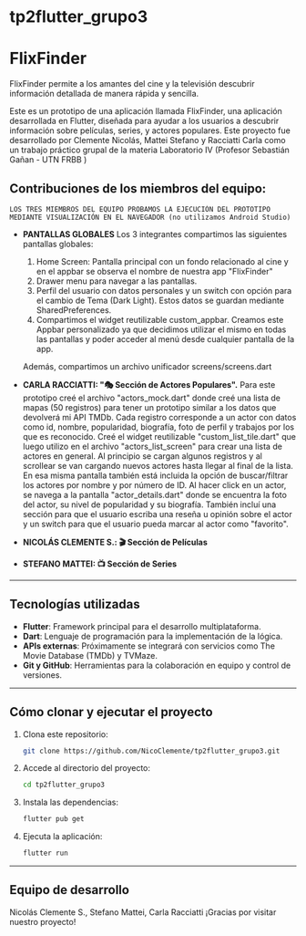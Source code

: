 # tp2flutter_grupo3

# FlixFinder

FlixFinder permite a los amantes del cine y la televisión descubrir información detallada de manera rápida y sencilla.

Este es un prototipo de una aplicación llamada FlixFinder, una aplicación desarrollada en Flutter, diseñada para ayudar a los usuarios a descubrir información sobre películas, series, y actores populares. 
Este proyecto fue desarrollado por Clemente Nicolás, Mattei Stefano y Racciatti Carla como un trabajo práctico grupal de la materia Laboratorio IV (Profesor Sebastián Gañan -  UTN FRBB )

## Contribuciones de los miembros del equipo: 
    LOS TRES MIEMBROS DEL EQUIPO PROBAMOS LA EJECUCIÓN DEL PROTOTIPO MEDIANTE VISUALIZACIÓN EN EL NAVEGADOR (no utilizamos Android Studio) 

- **PANTALLAS GLOBALES**
    Los 3 integrantes compartimos las siguientes pantallas globales: 
    1. Home Screen: Pantalla principal con un fondo relacionado al cine y en el appbar se observa el nombre de nuestra app "FlixFinder"
    2. Drawer menu para navegar a las pantallas. 
    2. Perfil del usuario con datos personales y un switch con opción para el cambio de Tema (Dark Light). Estos datos se guardan mediante SharedPreferences.
    4. Compartimos el widget reutilizable custom_appbar. Creamos este Appbar personalizado ya que decidimos utilizar el mismo en todas las pantallas y poder acceder al menú desde cualquier pantalla de la app. 

    Además, compartimos un archivo unificador screens/screens.dart 

- **CARLA RACCIATTI:  "🎭 Sección de Actores Populares".** 
    Para este prototipo creé el archivo "actors_mock.dart" donde creé una lista de mapas (50 registros) para tener un prototipo similar a los datos que devolverá mi API TMDb. Cada registro corresponde a un actor con datos como id, nombre, popularidad, biografía, foto de perfil y trabajos por los que es reconocido. 
    Creé el widget reutilizable "custom_list_tile.dart" que luego utilizo en el archivo "actors_list_screen" para crear una lista de actores en general. Al principio se cargan algunos registros y al scrollear se van cargando nuevos actores hasta llegar al final de la lista. 
    En esa misma pantalla también está incluida la opción de buscar/filtrar los actores por nombre y por número de ID. 
    Al hacer click en un actor, se navega a la pantalla "actor_details.dart" donde se encuentra la foto del actor, su nivel de popularidad y su biografía. 
    También incluí una sección para que el usuario escriba una reseña u opinión sobre el actor y un switch para que el usuario pueda marcar al actor como "favorito". 
    
- **NICOLÁS CLEMENTE S.: 🎬 Sección de Películas**


- **STEFANO MATTEI: 📺 Sección de Series**







---------------------------------------------------------------------------------------------------------------------------------------
## Tecnologías utilizadas
- **Flutter**: Framework principal para el desarrollo multiplataforma.
- **Dart**: Lenguaje de programación para la implementación de la lógica.
- **APIs externas**: Próximamente se integrará con servicios como The Movie Database (TMDb) y TVMaze.
- **Git y GitHub**: Herramientas para la colaboración en equipo y control de versiones.

---

## Cómo clonar y ejecutar el proyecto
1. Clona este repositorio:
   ```bash
   git clone https://github.com/NicoClemente/tp2flutter_grupo3.git
   ```
2. Accede al directorio del proyecto:
   ```bash
   cd tp2flutter_grupo3
   ```
3. Instala las dependencias:
   ```bash
   flutter pub get
   ```
5. Ejecuta la aplicación:
   ```bash
   flutter run
   ```

---

## Equipo de desarrollo
Nicolás Clemente S., Stefano Mattei, Carla Racciatti
¡Gracias por visitar nuestro proyecto! 

